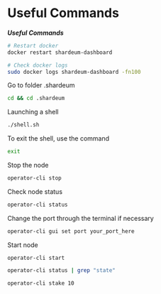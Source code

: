 # Useful Commands

_**Useful Commands**_

```bash
# Restart docker
docker restart shardeum-dashboard
```

```bash
# Check docker logs
sudo docker logs shardeum-dashboard -fn100
```

Go to folder .shardeum

```bash
cd && cd .shardeum
```

Launching a shell

```bash
./shell.sh
```

To exit the shell, use the command

```bash
exit
```

Stop the node

```bash
operator-cli stop
```

Check node status

```bash
operator-cli status
```

Change the port through the terminal if necessary

```bash
operator-cli gui set port your_port_here
```

Start node

```
operator-cli start
```

```bash
operator-cli status | grep "state"
```

```bash
operator-cli stake 10
```

